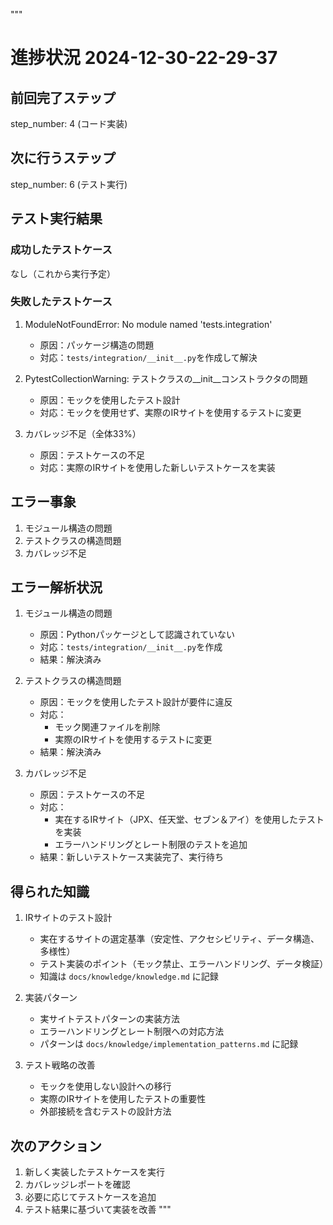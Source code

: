 """
# 進捗状況 2024-12-30-22-29-37

## 前回完了ステップ
step_number: 4 (コード実装)

## 次に行うステップ
step_number: 6 (テスト実行)

## テスト実行結果

### 成功したテストケース
なし（これから実行予定）

### 失敗したテストケース
1. ModuleNotFoundError: No module named 'tests.integration'
   - 原因：パッケージ構造の問題
   - 対応：`tests/integration/__init__.py`を作成して解決

2. PytestCollectionWarning: テストクラスの__init__コンストラクタの問題
   - 原因：モックを使用したテスト設計
   - 対応：モックを使用せず、実際のIRサイトを使用するテストに変更

3. カバレッジ不足（全体33%）
   - 原因：テストケースの不足
   - 対応：実際のIRサイトを使用した新しいテストケースを実装

## エラー事象
1. モジュール構造の問題
2. テストクラスの構造問題
3. カバレッジ不足

## エラー解析状況
1. モジュール構造の問題
   - 原因：Pythonパッケージとして認識されていない
   - 対応：`tests/integration/__init__.py`を作成
   - 結果：解決済み

2. テストクラスの構造問題
   - 原因：モックを使用したテスト設計が要件に違反
   - 対応：
     - モック関連ファイルを削除
     - 実際のIRサイトを使用するテストに変更
   - 結果：解決済み

3. カバレッジ不足
   - 原因：テストケースの不足
   - 対応：
     - 実在するIRサイト（JPX、任天堂、セブン＆アイ）を使用したテストを実装
     - エラーハンドリングとレート制限のテストを追加
   - 結果：新しいテストケース実装完了、実行待ち

## 得られた知識
1. IRサイトのテスト設計
   - 実在するサイトの選定基準（安定性、アクセシビリティ、データ構造、多様性）
   - テスト実装のポイント（モック禁止、エラーハンドリング、データ検証）
   - 知識は `docs/knowledge/knowledge.md` に記録

2. 実装パターン
   - 実サイトテストパターンの実装方法
   - エラーハンドリングとレート制限への対応方法
   - パターンは `docs/knowledge/implementation_patterns.md` に記録

3. テスト戦略の改善
   - モックを使用しない設計への移行
   - 実際のIRサイトを使用したテストの重要性
   - 外部接続を含むテストの設計方法

## 次のアクション
1. 新しく実装したテストケースを実行
2. カバレッジレポートを確認
3. 必要に応じてテストケースを追加
4. テスト結果に基づいて実装を改善
""" 